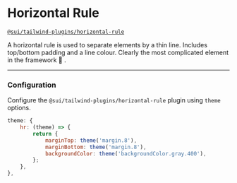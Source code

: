 # Horizontal Rule
[`@sui/tailwind-plugins/horizontal-rule`](https://github.com/sgroupdesign/sui-vue/blob/main/packages/tailwind-plugins/src/horizontal-rule)

A horizontal rule is used to separate elements by a thin line. Includes top/bottom padding and a line colour. Clearly the most complicated element in the framework 🤯 .

<code-preview heading="Horizontal rule">
    <hr class="hr">
</code-preview>

### Configuration
Configure the `@sui/tailwind-plugins/horizontal-rule` plugin using `theme` options.

```js
theme: {
    hr: (theme) => {
        return {
            marginTop: theme('margin.8'),
            marginBottom: theme('margin.8'),
            backgroundColor: theme('backgroundColor.gray.400'),
        };
    },
},
```
